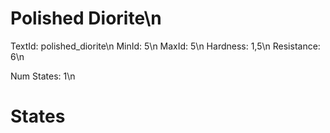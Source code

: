 # Polished Diorite\n
TextId: polished_diorite\n
MinId: 5\n
MaxId: 5\n
Hardness: 1,5\n
Resistance: 6\n

Num States: 1\n
# States
```

```